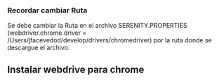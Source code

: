 ### Recordar cambiar Ruta

Se debe cambiar la Ruta en el archivo SERENITY.PROPERTIES (webdriver.chrome.driver = /Users/jfacevedod/develop/drivers/chromedriver)
por la ruta donde se descargue el archivo.


## Instalar webdrive para chrome


